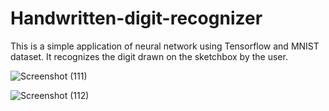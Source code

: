 # Handwritten-digit-recognizer

This is a simple application of neural network using Tensorflow and MNIST dataset. It recognizes the digit drawn on the sketchbox by the user.

![Screenshot (111)](https://user-images.githubusercontent.com/67475451/128622240-1e1c0b6e-2bd0-4720-b165-a445e0b6ab65.png)


![Screenshot (112)](https://user-images.githubusercontent.com/67475451/128622236-bf61f5e9-b080-4053-a48a-7e561856fe8b.png)

